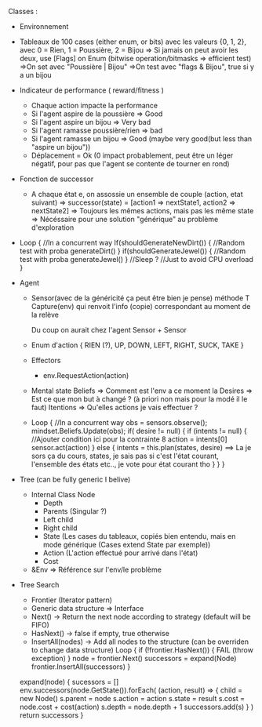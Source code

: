 Classes : 

- Environnement 
 - Tableaux de 100 cases (either enum, or bits) avec les valeurs {0, 1, 2}, avec 0 = Rien, 1 = Poussière, 2 = Bijou
    => Si jamais on peut avoir les deux, use [Flags] on Enum (bitwise operation/bitmasks => efficient test) 
        =>On set avec  "Poussière | Bijou"
        =>On test avec "flags & Bijou", true si y a un bijou 
 - Indicateur de performance ( reward/fitness )
    - Chaque action impacte la performance
    - Si l'agent aspire de la poussière => Good
    - Si l'agent aspire un bijou => Very bad
    - Si l'agent ramasse poussière/rien => bad
    - Si l'agent ramasse un bijou => Good (maybe very good(but less than "aspire un bijou"))
    - Déplacement = Ok (0 impact probablement, peut être un léger négatif, pour pas que l'agent se contente de tourner en rond)
 - Fonction de successor 
    - A chaque état e, on assossie un ensemble de couple (action, etat suivant) 
    => successor(state) = [action1 => nextState1, action2 => nextState2]
    => Toujours les mêmes actions, mais pas les même state 
    => Nécéssaire pour une solution "générique" au problème d'exploration
 
 - Loop { //In a concurrent way
     If(shouldGenerateNewDirt()) { //Random test with proba
         generateDirt()
     }
     if(shouldGenerateJewel()) { //Random test with proba
         generateJewel()
     }
     //Sleep ? //Just to avoid CPU overload
 }

- Agent 
  - Sensor<T>(avec de la généricité ça peut être bien je pense)
    méthode T Capture(env) qui renvoit l'info (copie) correspondant au moment de la relève

    Du coup on aurait chez l'agent Sensor<Cases> + Sensor<Performance>
    
  - Enum d'action
    {
        RIEN (?),
        UP,
        DOWN,
        LEFT,
        RIGHT,
        SUCK,
        TAKE
    }

  - Effectors
    - env.RequestAction(action)

   - Mental state 
     Beliefs => Comment est l'env a ce moment la
     Desires => Est ce que mon but à changé ? (à priori non mais pour la modé il le faut)
     Itentions => Qu'elles actions je vais effectuer ? 

  - Loop { //In a concurrent way
    obs = sensors.observe();
    mindset.Beliefs.Update(obs);
    if( desire != null) {
        if (intents != null) { //Ajouter condition ici pour la contrainte 8
            action = intents[0]
            sensor.act(action)
        } else {
            intents = this.plan(states, desire) ==> La je sors ça du cours, states, je sais pas si c'est l'état courant, l'ensemble des états etc.., je vote pour état courant tho
        }
    } 
  }

- Tree (can be fully generic I belive)
  - Internal Class Node 
     - Depth
     - Parents (Singular ?)
     - Left child 
     - Right child 
     - State (Les cases du tableaux, copiés bien entendu, mais en mode générique (Cases extend State par exemple)) 
     - Action (L'action effectué pour arrivé dans l'état)
     - Cost
  - &Env  => Référence sur l'env/le problème

- Tree Search 
  -  Frontier (Iterator pattern)
    - Generic data structure => Interface
    - Next() -> Return the next node according to strategy (default will be FIFO)
    - HasNext() -> false if empty, true otherwise
    - InsertAll(nodes) -> Add all nodes to the structure (can be overriden to change data structure)
  Loop {
      if (!frontier.HasNext()) {
        FAIL (throw exception)
      }
      node = frontier.Next()
      successors = expand(Node)
      frontier.InsertAll(successors)
  }

  expand(node) {
      sucessors = []
      env.successors(node.GetState()).forEach(
          (action, result) => {
            child = new Node()
            s.parent = node
            s.action = action
            s.state = result
            s.cost = node.cost + cost(action)
            s.depth = node.depth + 1
            successors.add(s) 
          }
      )
      return successors
  }